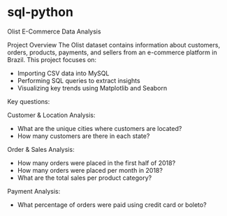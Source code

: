 # sql-python

Olist E-Commerce Data Analysis

Project Overview
The Olist dataset contains information about customers, orders, products, payments, and sellers from an e-commerce platform in Brazil. This project focuses on:
- Importing CSV data into MySQL
- Performing SQL queries to extract insights
- Visualizing key trends using Matplotlib and Seaborn

Key questions:

Customer & Location Analysis:
- What are the unique cities where customers are located?
- How many customers are there in each state?

Order & Sales Analysis:
- How many orders were placed in the first half of 2018?
- How many orders were placed per month in 2018?
- What are the total sales per product category?

Payment Analysis:
- What percentage of orders were paid using credit card or boleto?
